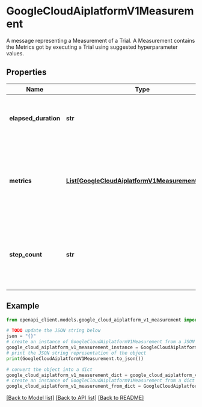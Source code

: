 # GoogleCloudAiplatformV1Measurement

A message representing a Measurement of a Trial. A Measurement contains the Metrics got by executing a Trial using suggested hyperparameter values.

## Properties

Name | Type | Description | Notes
------------ | ------------- | ------------- | -------------
**elapsed_duration** | **str** | Output only. Time that the Trial has been running at the point of this Measurement. | [optional] [readonly] 
**metrics** | [**List[GoogleCloudAiplatformV1MeasurementMetric]**](GoogleCloudAiplatformV1MeasurementMetric.md) | Output only. A list of metrics got by evaluating the objective functions using suggested Parameter values. | [optional] [readonly] 
**step_count** | **str** | Output only. The number of steps the machine learning model has been trained for. Must be non-negative. | [optional] [readonly] 

## Example

```python
from openapi_client.models.google_cloud_aiplatform_v1_measurement import GoogleCloudAiplatformV1Measurement

# TODO update the JSON string below
json = "{}"
# create an instance of GoogleCloudAiplatformV1Measurement from a JSON string
google_cloud_aiplatform_v1_measurement_instance = GoogleCloudAiplatformV1Measurement.from_json(json)
# print the JSON string representation of the object
print(GoogleCloudAiplatformV1Measurement.to_json())

# convert the object into a dict
google_cloud_aiplatform_v1_measurement_dict = google_cloud_aiplatform_v1_measurement_instance.to_dict()
# create an instance of GoogleCloudAiplatformV1Measurement from a dict
google_cloud_aiplatform_v1_measurement_from_dict = GoogleCloudAiplatformV1Measurement.from_dict(google_cloud_aiplatform_v1_measurement_dict)
```
[[Back to Model list]](../README.md#documentation-for-models) [[Back to API list]](../README.md#documentation-for-api-endpoints) [[Back to README]](../README.md)


